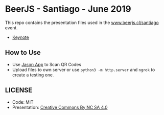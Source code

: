 # BeerJS - Santiago - June 2019

This repo contains the presentation files used in the
www.beerjs.cl/santiago event.

- [Keynote](Jasonelle%20Keynote.pdf)

## How to Use

- Use [Jason App](https://github.com/jasonelle/docs/tree/develop/examples/jasonette/apps/jason-app) to Scan QR Codes
- Upload files to own server or use `python3 -m http.server` and `ngrok` to create a testing one.

## LICENSE
- Code: MIT
- Presentation: [Creative Commons By NC SA 4.0](https://creativecommons.org/licenses/by-nc-sa/4.0/)

